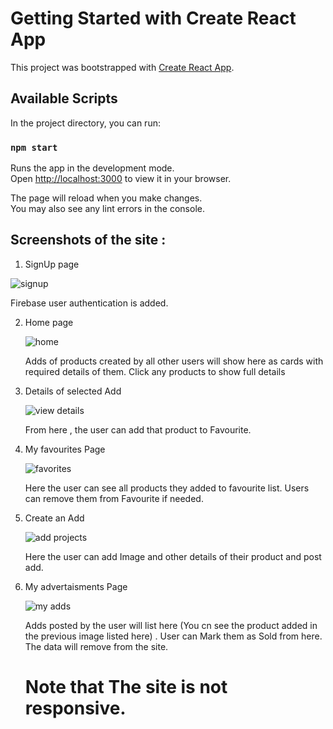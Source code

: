 # Getting Started with Create React App

This project was bootstrapped with [Create React App](https://github.com/facebook/create-react-app).

## Available Scripts

In the project directory, you can run:

### `npm start`

Runs the app in the development mode.\
Open [http://localhost:3000](http://localhost:3000) to view it in your browser.

The page will reload when you make changes.\
You may also see any lint errors in the console.





## Screenshots of the site :
1. SignUp page

![signup](https://github.com/dennisnjd/Olx_clone/assets/66307217/099d6a1e-8bfb-4362-b4b5-3ab51877fa61)

Firebase user authentication is added. 


2. Home page

   ![home](https://github.com/dennisnjd/Olx_clone/assets/66307217/400813fa-2379-4136-a356-7e5110b86652)

   Adds of products created by all other users will show here as cards with required details of them. Click any products to show full details


3. Details of selected Add

   ![view details](https://github.com/dennisnjd/Olx_clone/assets/66307217/ead8ced6-060f-4b06-a046-ea0fd000cf9e)

   From here , the user can add that product to Favourite.

4. My favourites Page

   ![favorites](https://github.com/dennisnjd/Olx_clone/assets/66307217/387b62b6-050c-4200-9b17-e18b76ad3a26)

   Here the user can see all products they added to  favourite list. Users can remove them from Favourite if needed.

5. Create an Add

   ![add projects](https://github.com/dennisnjd/Olx_clone/assets/66307217/78638088-e22d-411c-ac15-6a07383213bf)

   Here the user can add Image and other details of their product and post add.

6. My advertaisments Page

   ![my adds](https://github.com/dennisnjd/Olx_clone/assets/66307217/d26fa8d1-a376-4734-b8df-12519ec07eff)

   Adds posted by the user will list here (You cn see the product added in the previous image listed here) . User can Mark them as Sold from here. The data will remove from the site.


   # Note that  The site is not responsive.




    




